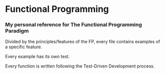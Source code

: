 # Functional Programming

### My personal reference for The Functional Programming Paradigm

Divided by the principles/features of the FP, every file contains examples of a specific feature.

Every example has its own test.

Every function is written following the Test-Driven Development process.
